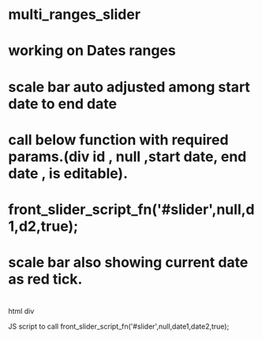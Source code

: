 # multi_ranges_slider
# working on Dates ranges
# scale bar auto adjusted among start date to end date

# call below function with required params.(div id , null ,start date, end date , is editable).
# front_slider_script_fn('#slider',null,d1,d2,true);

# scale bar also showing current date as red tick.
#

html div
<div class="slider sleep" id="slider"></div>
JS script to call
front_slider_script_fn('#slider',null,date1,date2,true);
